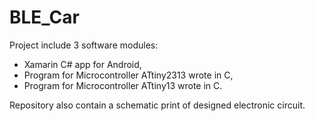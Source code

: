 # <icon src="icon.png" width="70" height="68" /> BLE_Car

Project include 3 software modules:
- Xamarin C# app for Android,
- Program for Microcontroller ATtiny2313 wrote in C,
- Program for Microcontroller ATtiny13 wrote in C.

Repository also contain a schematic print of designed electronic circuit.
